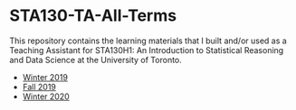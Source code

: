 # STA130-TA-All-Terms

This repository contains the learning materials that I built and/or used as a Teaching Assistant for STA130H1: An Introduction to Statistical Reasoning and Data Science at the University of Toronto. 

- [Winter 2019](https://github.com/vivianngo97/STA130-TA-All-Terms/tree/master/2019%20Winter)
- [Fall 2019](https://github.com/vivianngo97/STA130-TA-All-Terms/tree/master/2019%20Fall)
- [Winter 2020](https://github.com/vivianngo97/STA130-TA-All-Terms/tree/master/2020%20Winter)
